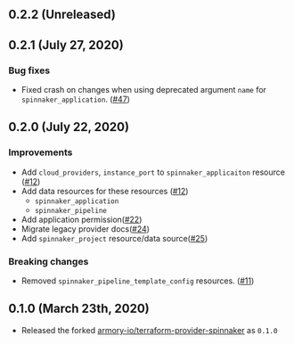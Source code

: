 ## 0.2.2 (Unreleased)

## 0.2.1 (July 27, 2020)
### Bug fixes

* Fixed crash on changes when using deprecated argument `name` for `spinnaker_application`. ([#47](https://github.com/mercari/terraform-provider-spinnaker/pull/47))

## 0.2.0 (July 22, 2020)
### Improvements

* Add `cloud_providers`, `instance_port` to `spinnaker_applicaiton` resource ([#12](https://github.com/mercari/terraform-provider-spinnaker/pull/12))
* Add data resources for these resources ([#12](https://github.com/mercari/terraform-provider-spinnaker/pull/12))
    * `spinnaker_application`
    * `spinnaker_pipeline`
* Add application permission([#22](https://github.com/mercari/terraform-provider-spinnaker/pull/22))
* Migrate legacy provider docs([#24](https://github.com/mercari/terraform-provider-spinnaker/pull/24))
* Add `spinnaker_project` resource/data source([#25](https://github.com/mercari/terraform-provider-spinnaker/pull/25))

### Breaking changes

* Removed `spinnaker_pipeline_template_config` resources. ([#11](https://github.com/mercari/terraform-provider-spinnaker/pull/21))

## 0.1.0 (March 23th, 2020)

* Released the forked [armory-io/terraform-provider-spinnaker](https://github.com/armory-io/terraform-provider-spinnaker) as `0.1.0`
